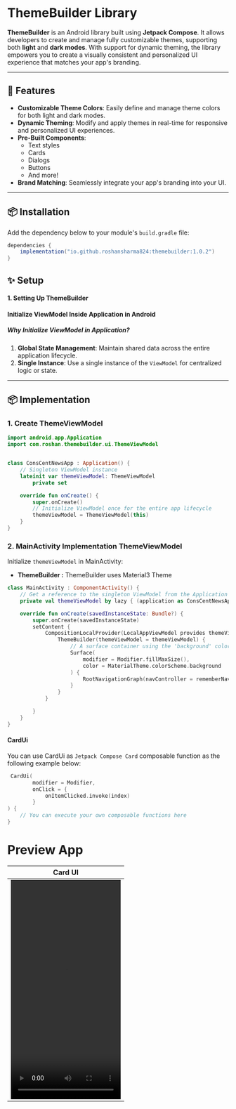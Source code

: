 # ThemeBuilder Library

**ThemeBuilder** is an Android library built using **Jetpack Compose**. It allows developers to create and manage fully customizable themes, supporting both **light** and **dark modes**. With support for dynamic theming, the library empowers you to create a visually consistent and personalized UI experience that matches your app's branding.

---

## 🚀 Features

- **Customizable Theme Colors**: Easily define and manage theme colors for both light and dark modes.
- **Dynamic Theming**: Modify and apply themes in real-time for responsive and personalized UI experiences.
- **Pre-Built Components**:
  - Text styles
  - Cards
  - Dialogs
  - Buttons
  - And more!
- **Brand Matching**: Seamlessly integrate your app's branding into your UI.

---

## 📦 Installation

Add the dependency below to your module's `build.gradle` file:
```gradle
dependencies {
    implementation("io.github.roshansharma824:themebuilder:1.0.2")
}
```

## ✨ Setup

#### 1. Setting Up ThemeBuilder

#### Initialize ViewModel Inside Application in Android
##### Why Initialize ViewModel in Application?

1. **Global State Management**: Maintain shared data across the entire application lifecycle.
2. **Single Instance**: Use a single instance of the `ViewModel` for centralized logic or state.


---

## 📦 Implementation

### 1. **Create ThemeViewModel**


```kotlin
import android.app.Application
import com.roshan.themebuilder.ui.ThemeViewModel


class ConsCentNewsApp : Application() {
    // Singleton ViewModel instance
    lateinit var themeViewModel: ThemeViewModel
        private set

    override fun onCreate() {
        super.onCreate()
        // Initialize ViewModel once for the entire app lifecycle
        themeViewModel = ThemeViewModel(this)
    }
}
```

### 2. **MainActivity Implementation ThemeViewModel**
Initialize `themeViewModel` in MainActivity:
- **ThemeBuilder :** ThemeBuilder uses Material3 Theme 
```kotlin 
class MainActivity : ComponentActivity() {
    // Get a reference to the singleton ViewModel from the Application instance
    private val themeViewModel by lazy { (application as ConsCentNewsApp).themeViewModel }

    override fun onCreate(savedInstanceState: Bundle?) {
        super.onCreate(savedInstanceState)
        setContent {
            CompositionLocalProvider(LocalAppViewModel provides themeViewModel){
                ThemeBuilder(themeViewModel = themeViewModel) {
                    // A surface container using the 'background' color from the theme
                    Surface(
                        modifier = Modifier.fillMaxSize(),
                        color = MaterialTheme.colorScheme.background
                    ) {
                        RootNavigationGraph(navController = rememberNavController())
                    }
                }
            }

        }
    }
}
```

#### CardUi
You can use CardUi as `Jetpack Compose Card` composable function as the following example below:
```kotlin
 CardUi(
        modifier = Modifier,
        onClick = {
            onItemClicked.invoke(index)
        }
) {
    // You can execute your own composable functions here
}
```

# Preview App
| Card UI  | 
| ------------- |
| <video src="assets/card_ui_video.mp4" height=500 width=250/>  | 























